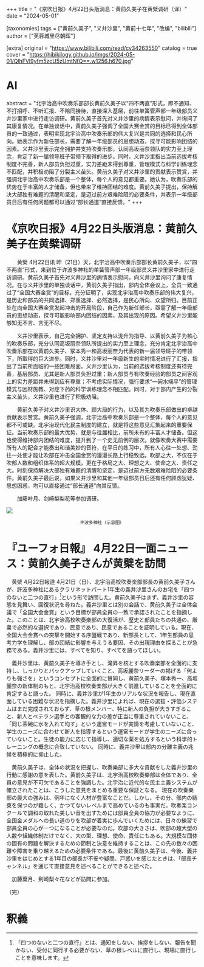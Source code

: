+++
title = "《京吹日报》4月22日头版消息：黄前久美子在黄檗调研（译）"
date = "2024-05-01"

[taxonomies]
tags = ["黄前久美子", "义井沙里", "黄前十七年", "改编", "bilibili"]
author = ["芙蓉城里尽朝晖"]

[extra]
original = "https://www.bilibili.com/read/cv34263550"
catalog = true
cover = "https://hibikilogy.github.io/imgs/2024-05-01/QlhFVl9yfm5zcU5zUmtNfQ==.w1256.h670.jpg"
# AI 
abstract = "北宇治高中吹奏乐部部长黄前久美子以“四不两直”形式，即不通知、不打招呼、不听汇报、不陪同接待，直接深入基层，前往单簧管声部一年级部员义井沙里家中进行走访调研。黄前久美子首先对义井沙里的病情表示慰问，并询问了其康复情况。在单独谈话中，黄前久美子强调了全国大赛金赏的目标已得到全体部员的一致通过，表明实现北宇治高中吹奏乐部的伟大复兴是共同的选择和民心所向。她表示作为新任部长，需要了解一年级部员的思想动态，探寻可能影响团结的因素。义井沙里表示完全拥护并支持吹奏乐部，认同高坂丽奈领队的实力至上理念，肯定了新一届领导班子带领下取得的进步。同时，义井沙里指出当前选拔考核制度不完善，新人部员负担过重，实力差距未得到尊重，管理模式与科学训练理念不匹配，并积极劝阻了分裂主义苗头。黄前久美子对义井沙里的贡献表示赞赏，并强调北宇治高中吹奏乐部是一个整体，每个人的意见都重要。她认为，吹奏乐部的优势在于丰富的人才储备，但也带来了维持团结的难度。黄前久美子提出，保持解决大部独有难题的清醒和坚定，是迈过前方艰难险阻的必要条件，并表示一年级部员日后有任何问题都可以通过“部长通道”直接反馈。"
+++

# 《京吹日报》4月22日头版消息：黄前久美子在黄檗调研

&emsp;&emsp;黄檗 4月22日讯 昨（21日）天，北宇治高中吹奏乐部部长黄前久美子，以“四不两直”形式，来到位于许波多神社的单簧管声部一年级部员义井沙里家中进行走访调研。黄前久美子首先对义井沙里的病情表示慰问，向义井沙里询问了康复情况。在与义井沙里的单独谈话中，黄前久美子指出，部内全体会议上，全员一致通过了“全国大赛金赏”的目标。充分证明了，实现北宇治高中吹奏乐部的伟大复兴，是历史和部员的共同选择、郑重选择、必然选择，是民心所向、众望所归。目前正处在向全国大赛金赏发起冲击的开局阶段，自己作为新任部长，亟需了解一年级部员的思想动态，探寻可能影响部内团结的因素，及其出现的原因。希望义井沙里能够知无不言、言无不尽。

&emsp;&emsp;义井沙里表示，自己完全拥护、坚定支持以泷升为指导、以黄前久美子为核心的吹奏乐部，充分认同高坂丽奈领队所提出的实力至上理念，充分肯定北宇治高中吹奏乐部在以黄前久美子、冢本秀一和高坂丽奈为代表的新一届领导班子的带领下，所取得的巨大进步。同时，义井沙里对一年级新生的实时情况进行了汇报，指出了当前所面临的一些困难局面。义井沙里认为，当前的选拔考核制度还有待完善，基层部员、尤其是新人部员负担过重；新人部员与有吹奏经验的部员之间客观上的实力差距并未得到应有尊重；不考虑实际情况，强行要求“—碗水端平”的管理模式与因材施教、对症下药的科学训练理念不相匹配。同时，对于部内产生的分裂主义苗头，义井沙里也进行了积极劝阻。

&emsp;&emsp;黄前久美子对义井沙里识大体、顾大局的行为，以及其为吹奏乐部做出的卓越贡献表示赞赏。黄前久美子强调，北宇治高中吹奏乐部是一个整体，每个人的意见都不可或缺。北宇治现代化民主制度的建立，就是将这些意见汇集起来的重要保证。当前吹奏乐部的最大优势，就是与往届相比，前所未有的丰富人才储备。但这也使得维持部内团结的难度，提升到了一个史无前例的层次。就像吹奏大赛中需要所有人的配合才能奏出和谐美妙的音符，在平日的练习中，所有人心往一处想、劲往一处使才能让吹部在冲击全国金赏的漫漫长路上行稳致远。吹部之大，不仅在于吹部人数和组织体系的超大规模，更在于格局之大、理想之大、使命之大、责任之大。时刻保持解决大部独有难题的清醒和坚定，是迈过前方无数艰难险阻的必要条件。黄前久美子最后说，如果义井沙里和其他一年级部员日后还有任何顾虑犹疑、思想困惑，均可以直接通过“部长通道”向其反馈。

&emsp;&emsp;加藤叶月、剑崎梨梨花等参加调研。

![](https://hibikilogy.github.io/imgs/2024-05-01/QlhFVl9yfm5zcU5zUmtNfQ==.w1256.h670.jpg)
<center><small>许波多神社（示意图）</small></center>

# 『ユーフォ日報』 4月22日一面ニュース：黄前久美子さんが黄檗を訪問

　黄檗 4月22日報道 4月21日（日）、北宇治高校吹奏楽部部長の黄前久美子さんが、許波多神社にあるクラリネットパート1年生の義井沙里さんのお宅を「四つのないと二つの直行」[^1]という形で訪問した。黄前久美子はまず、義井沙里の容態を見舞い、回復状況を尋ねた。義井沙里とは別の会話で、黄前久美子は全体会議で「全国大会金賞」という目標が部員全員の一致で承認されたことを指摘した。このことは、北宇治高校吹奏楽部の大復活が、歴史と部員たちの共通の、厳粛で必然的な選択であり、民意であり、民意であることを証明している。現在、全国大会金賞への突撃を開始する序盤戦であり、新部長として、1年生部員の思考力学を理解し、部の団結に影響を与えうる要因、その出現理由を探ることが急務である。義井沙里には、すべてを知り、すべてを語ってほしい。

　義井沙里は、黄前久美子を導き手とし、滝昇を核とする吹奏楽部を全面的に支持し、しっかりとバックアップしていくこと、高坂麗奈リーダーの掲げる「何よりも強さを」というコンセプトに全面的に賛同し、黄前久美子、塚本秀一、高坂麗奈の新体制のもと、北宇治高校吹奏楽部が大きく前進していることを全面的に肯定すると語った。
同時に、義井沙里が1年生のリアルな状況を報告し、現在直面している困難な状況を指摘した。義井沙里によれば、現在の選抜・評価システムはまだ完成されておらず、草の根メンバー、特に新人の負担が大きすぎること、新人とベテラン選手との客観的な力の差が正当に尊重されていないこと、「同じ茶碗に水を入れて均す」という運営モードが実情を考慮していないこと、学生のニーズに合わせて新人を指導するという運営モードが学生のニーズに合っていないこと。生徒の能力に応じて指導し、適切な薬を処方するという科学的トレーニングの概念に合致していない。 同時に、義井沙里は部内の分離主義の兆候を積極的に抑止した。

　黄前久美子は、全体の状況を把握し、吹奏樂部に多大な貢献をした義井沙里の行動に感謝の意を表した。黄前久美子は、北宇治高校吹奏樂部は全体であり、全員の意見が不可欠であることを強調した。北宇治に近代的な民主主義システムが確立されたことは、こうした意見をまとめる重要な保証となる。 現在の吹奏樂部の最大の強みは、例年になく人材が豊富なことだ。しかし、その分、部内の結束を保つのが難しく、かつてないレベルまで高めているのも事実だ。吹奏楽コンクールで調和の取れた美しい音を出すためには部員全員の協力が必要なように、全国金メダルへの長い道のりを吹部が着実に歩んでいくためには、日々の練習で部員全員の心が一つになることが必要なのだ。吹部の大きさは、吹部の超大型の人数や組織体制だけでなく、大の型、理想、使命、責任にもある。大規模な団体の固有の問題を解決するための節制と決意を維持することは、この先の数々の困難や障害を乗り越えるための必要条件である。最後に黄前久美子は、今後、義井沙里をはじめとする1年目の部長が不安や疑問、戸惑いを感じたときは、「部長チャンネル」を通じて直接意見を述べることができると述べた。

　加藤葉月、剣崎梨々花などが訪問に参加。

（完）

# 釈義

[^1]: 「四つのないと二つの直行」とは、通知をしない、挨拶をしない、報告を聞かない、受付に同行する必要がない、草の根レベルに直行し、現場に直行しことを意味します。

